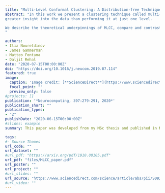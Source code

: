 ```yaml
---
title: "Multi-Level Conformal Clustering: A Distribution-free Technique for Clustering and Anomaly Detection"
abstract: "In this work we present a clustering technique called multi-level conformal clustering (MLCC). The technique is hierarchical in nature because it can be performed at multiple significance levels which yields
greater insight into the data than performing it at just one level.

We describe the theoretical underpinnings of MLCC, compare and contrast it with the hierarchical clustering algorithm, and then apply it to real world datasets to assess its performance. [Link to article](https://www.sciencedirect.com/science/article/abs/pii/S0925231219316169)
"

authors:
- Ilia Nouretdinov
- James Gammerman
- Matteo Fontana
- Daljit Rehal
date: "2020-07-15T00:00:00Z"
doi: "https://doi.org/10.1016/j.neucom.2019.07.114"
featured: true
image:
  caption: 'Image credit: [**ScienceDirect**](https://www.sciencedirect.com/)'
  focal_point: ""
  preview_only: false
#projects: []
publication: '*Neurocomputing, 397:279-291, 2020*'
publication_short: ""
publication_types:
- "2"
publishDate: "2020-06-15T00:00:00Z"
#slides: example
summary: This paper was developed from my MSc thesis and published in Neurocomputing (volume 397, 2020). It introduces a novel clustering technique which also incorporates anomaly detection.

tags:
#- Source Themes
url_code: ""
url_dataset: ""
#url_pdf: "https://arxiv.org/pdf/1910.08105.pdf"
url_pdf: "files/MLCC_paper.pdf"
url_poster: ""
url_project: ""
#url_slides: ""
url_source: "https://www.sciencedirect.com/science/article/abs/pii/S0925231219316169"
#url_video: ""
---
```

